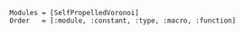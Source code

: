 



```@autodocs
Modules = [SelfPropelledVoronoi]
Order   = [:module, :constant, :type, :macro, :function]
```